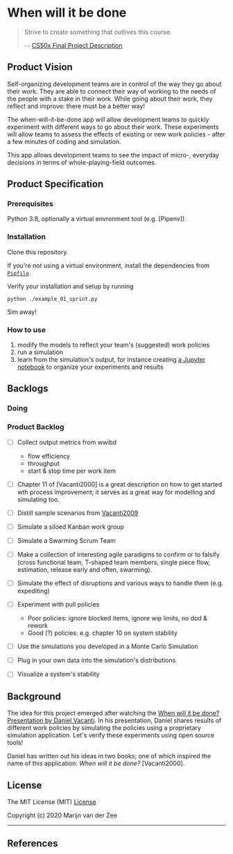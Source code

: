 # When will it be done

> Strive to create something that outlives this course.
>
> -- [CS50x Final Project Description]

## Product Vision

Self-organizing development teams are in control of the way they go about their work.
They are able to connect their way of working
to the needs of the people with a stake in their work.
While going about their work, they reflect and improve: there must be a better way!

The when-will-it-be-done app will allow development teams to 
quickly experiment with different ways to go about their work.
These experiments will allow teams to assess the effects of existing or new work policies -
after a few minutes of coding and simulation.

This app allows development teams to 
see the impact of micro-, everyday decisions in terms of whole-playing-field outcomes.

## Product Specification

### Prerequisites

Python 3.8, optionally a virtual envronment tool (e.g. [Pipenv]). 

### Installation

Clone this repository. 

If you're not using a virtual environment, install the dependencies from [`Pipfile`](./Pipfile).

Verify your installation and setup by running 

```
python ./example_01_sprint.py
```

Sim away!

### How to use

 1. modify the models to reflect your team's (suggested) work policies
 1. run a simulation
 1. learn from the simulation's output, for instance creating [a Jupyter notebook](./notebook.ipynb) to organize your experiments and results

## Backlogs

### Doing

### Product Backlog

 * [ ] Collect output metrics from wwibd
    * flow efficiency
    * throughput
    * start & stop time per work item
 * [ ] Chapter 11 of [Vacanti2000] is a great description on how to get started wth process improvement; 
       it serves as a great way for modelling and simulating too.
 * [ ] Distill sample scenarios from [Vacanti2009]
 * [ ] Simulate a siloed Kanban work group
 * [ ] Simulate a Swarming Scrum Team
 * [ ] Make a collection of interesting agile paradigms to confirm or to falsify
       (cross functional team, T-shaped team members, single piece flow, estimation,
       release early and often, swarming).
 * [ ] Simulate the effect of disruptions and various ways to handle them (e.g. expediting)
 * [ ] Experiment with pull policies
    * Poor policies: ignore blocked items, ignore wip limits, no dod & rework
    * Good (?) policies: e.g. chapter 10 on system stability
 * [ ] Use the simulations you developed in a Monte Carlo Simulation
 * [ ] Plug in your own data into the simulation's distributions
 * [ ] Visualize a system's stability


## Background

The idea for this project emerged after watching the [When will it be done? Presentation by Daniel Vacanti].
In his presentation, Daniel shares results of different work policies by simulating the policies 
using a proprietary simulation application. Let's verify these experiments using open source tools!

Daniel has written out his ideas in two books; one of which inspired the name of this application:
_When will it be done?_ [Vacanti2000].

## License

The MIT License (MIT) [License]

Copyright (c) 2020 Marijn van der Zee

---

## References

 [CS50x Final Project Description]: https://cs50.harvard.edu/x/2020/project/
 [When will it be done? Presentation by Daniel Vacanti]: https://vimeo.com/239539858
 [Vacanti2009]: https://leanpub.com/whenwillitbedone
 [SimPy]: https://simpy.readthedocs.io/
 [License]: ./LICENSE